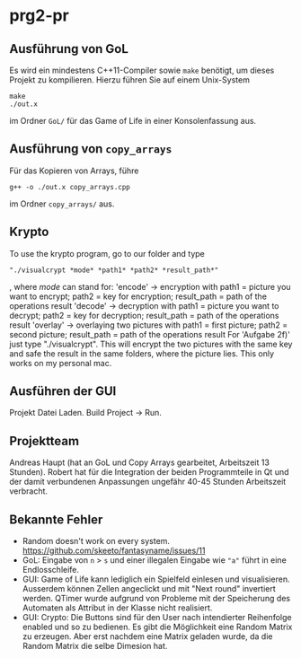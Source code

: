 # prg2-pr
## Ausführung von GoL

Es wird ein mindestens C++11-Compiler sowie `make` benötigt, um dieses Projekt zu kompilieren. Hierzu führen Sie auf einem Unix-System
```
make
./out.x
```
im Ordner `GoL/` für das Game of Life in einer Konsolenfassung aus.
## Ausführung von `copy_arrays`
Für das Kopieren von Arrays, führe 
```
g++ -o ./out.x copy_arrays.cpp
```
im Ordner `copy_arrays/` aus.

## Krypto
To use the krypto program, go to our folder and type 
```
"./visualcrypt *mode* *path1* *path2* *result_path*"
```
, where *mode* can stand for:
'encode' -> encryption with path1 = picture you want to encrypt; path2 = key for encryption; result_path = path of the operations result
'decode' -> decryption with path1 = picture you want to decrypt; path2 = key for decryption; result_path = path of the operations result
'overlay' -> overlaying two pictures with path1 = first picture; path2 = second picture; result_path = path of the operations result
For 'Aufgabe 2f)' just type "./visualcrypt". This will encrypt the two pictures with the same key and safe the result in the same folders, where the picture lies. This only works on my personal mac.

## Ausführen der GUI
Projekt Datei Laden. Build Project -> Run. 

## Projektteam
Andreas Haupt (hat an GoL und Copy Arrays gearbeitet, Arbeitszeit 13 Stunden). Robert hat für die Integration der beiden Programmteile in Qt und der damit verbundenen Anpassungen ungefähr 40-45 Stunden Arbeitszeit verbracht.
## Bekannte Fehler
 - Random doesn't work on every system. https://github.com/skeeto/fantasyname/issues/11
 - GoL: Eingabe von `n` > `s` und einer illegalen Eingabe wie `"a"` führt in eine Endlosschleife.
 - GUI: Game of Life kann lediglich ein Spielfeld einlesen und visualisieren. Ausserdem können Zellen angeclickt und mit "Next round" invertiert werden. QTimer wurde aufgrund von Probleme mit der Speicherung des Automaten als Attribut in der Klasse nicht realisiert. 
 - GUI: Crypto: Die Buttons sind für den User nach intendierter Reihenfolge enabled und so zu bedienen. Es gibt die Möglichkeit eine Random Matrix zu erzeugen. Aber erst nachdem eine Matrix geladen wurde, da die Random Matrix die selbe Dimesion hat. 
